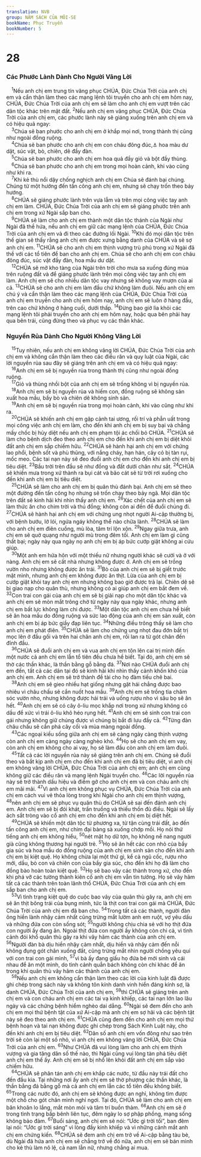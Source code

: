 ```yaml
---
translation: NVB
group: NĂM SÁCH CỦA MÔI-SE
bookName: Phục Truyền 
bookNumber: 5
---
```


<div class="title"><h1>28</h1><h3>Các Phước Lành Dành Cho Người Vâng Lời </h3></div>
<span class="verse phu_28_1"> <sup>1</sup>Nếu anh chị em trung tín vâng phục CHÚA, Đức Chúa Trời của anh chị em và cẩn thận làm theo các mạng lệnh tôi truyền cho anh chị em hôm nay, CHÚA, Đức Chúa Trời của anh chị em sẽ làm cho anh chị em vượt trên các dân tộc khác trên mặt đất. </span>
<span class="verse phu_28_2"><sup>2</sup>Nếu anh chị em vâng phục CHÚA, Đức Chúa Trời của anh chị em, các phước lành này sẽ giáng xuống trên anh chị em và có hiệu quả ngay: <br/></span>
<span class="verse phu_28_3"> <sup>3</sup>Chúa sẽ ban phước cho anh chị em ở khắp mọi nơi, trong thành thị cũng như ngoài đồng ruộng. <br/></span>
<span class="verse phu_28_4"> <sup>4</sup>Chúa sẽ ban phước cho anh chị em con cháu đông đúc,<a data-toggle="tooltip" data-placement="bottom" title="Tiếng Hy-bá: ‘hoa quả của bụng’">⚓</a> hoa màu dư dật, súc vật, bò, chiên, dê đầy đàn. <br/></span>
<span class="verse phu_28_5"> <sup>5</sup>Chúa sẽ ban phước cho anh chị em hoa quả đầy giỏ và bột đầy thùng. <br/></span>
<span class="verse phu_28_6"> <sup>6</sup>Chúa sẽ ban phước cho anh chị em trong mọi hoàn cảnh, khi vào cũng như khi ra. <br/></span>
<span class="verse phu_28_7"> <sup>7</sup>Khi kẻ thù nổi dậy chống nghịch anh chị em Chúa sẽ đánh bại chúng. Chúng từ một hướng đến tấn công anh chị em, nhưng sẽ chạy trốn theo bảy hướng. <br/></span>
<span class="verse phu_28_8"> <sup>8</sup>CHÚA sẽ giáng phước lành trên vựa lẫm và trên mọi công việc tay anh chị em làm. CHÚA, Đức Chúa Trời của anh chị em sẽ giáng phước trên anh chị em trong xứ Ngài sắp ban cho. <br/></span>
<span class="verse phu_28_9"> <sup>9</sup>CHÚA sẽ làm cho anh chị em thành một dân tộc thánh của Ngài như Ngài đã thề hứa, nếu anh chị em giữ các mạng lệnh của CHÚA, Đức Chúa Trời của anh chị em và đi theo các đường lối Ngài. </span>
<span class="verse phu_28_10"><sup>10</sup>Khi đó mọi dân tộc trên thế gian sẽ thấy rằng anh chị em được xưng bằng danh của CHÚA và sẽ sợ anh chị em. </span>
<span class="verse phu_28_11"><sup>11</sup>CHÚA sẽ cho anh chị em thịnh vượng trù phú trong xứ Ngài đã thề với các tổ tiên để ban cho anh chị em. Chúa sẽ cho anh chị em con cháu đông đúc, súc vật đầy đàn, hoa mầu dư dật. <br/></span>
<span class="verse phu_28_12"> <sup>12</sup>CHÚA sẽ mở kho tàng của Ngài trên trời cho mưa sa xuống đúng mùa trên ruộng đất và để giáng phước lành trên mọi công việc tay anh chị em làm. Anh chị em sẽ cho nhiều dân tộc vay nhưng sẽ không vay mượn của ai cả. </span>
<span class="verse phu_28_13"><sup>13</sup>CHÚA sẽ cho anh chị em làm đầu chứ không làm đuôi. Nếu anh chị em chú ý và cẩn thận làm theo các mạng lệnh của CHÚA, Đức Chúa Trời của anh chị em truyền cho anh chị em hôm nay, anh chị em sẽ luôn ở hàng đầu, trên cao chứ không ở hàng cuối, dưới thấp. </span>
<span class="verse phu_28_14"><sup>14</sup>Đừng bao giờ lìa khỏi các mạng lệnh tôi phải truyền cho anh chị em hôm nay, hoặc qua bên phải hay qua bên trái, cũng đừng theo và phục vụ các thần khác. <br/></span>
<div class="title"><h3>Nguyền Rủa Dành Cho Người Không Vâng Lời </h3></div>
<span class="verse phu_28_15"> <sup>15</sup>Tuy nhiên, nếu anh chị em không vâng lời CHÚA, Đức Chúa Trời của anh chị em và không cẩn thận làm theo các điều răn và quy luật của Ngài, các lời nguyền rủa sau đây sẽ giáng trên anh chị em và có hiệu quả ngay: <br/></span>
<span class="verse phu_28_16"> <sup>16</sup>Anh chị em sẽ bị nguyền rủa trong thành thị cũng như ngoài đồng ruộng. <br/></span>
<span class="verse phu_28_17"> <sup>17</sup>Giỏ và thùng nhồi bột của anh chị em sẽ trống không vì bị nguyền rủa. <br/></span>
<span class="verse phu_28_18"> <sup>18</sup>Anh chị em sẽ bị nguyền rủa và hiếm con, đồng ruộng sẽ không sản xuất hoa mầu, bầy bò và chiên dê không sinh sản. <br/></span>
<span class="verse phu_28_19"> <sup>19</sup>Anh chị em sẽ bị nguyền rủa trong mọi hoàn cảnh, khi vào cũng như khi ra. <br/></span>
<span class="verse phu_28_20"> <sup>20</sup>CHÚA sẽ khiến anh chị em gặp cảnh tai ương, rối trí và phẫn uất trong mọi công việc anh chị em làm, cho đến khi anh chị em bị suy bại và chẳng mấy chốc bị hủy diệt nếu anh chị em phạm tội ác chối bỏ CHÚA. </span>
<span class="verse phu_28_21"><sup>21</sup>CHÚA sẽ làm cho bệnh dịch đeo theo anh chị em cho đến khi anh chị em bị diệt khỏi đất anh chị em sắp chiếm hữu. </span>
<span class="verse phu_28_22"><sup>22</sup>CHÚA sẽ hành hại anh chị em với chứng lao phổi, bệnh sốt và phù thũng, với nắng cháy, hạn hán, cây cỏ bị tàn rụi, mốc meo. Các tai nạn này sẽ đeo đuổi anh chị em cho đến khi anh chị em bị tiêu diệt. </span>
<span class="verse phu_28_23"><sup>23</sup>Bầu trời trên đầu sẽ như đồng và đất dưới chân như sắt. </span>
<span class="verse phu_28_24"><sup>24</sup>CHÚA sẽ khiến mưa trong xứ thành ra bụi cát và bão cát sẽ từ trời rơi xuống cho đến khi anh chị em bị tiêu diệt. <br/></span>
<span class="verse phu_28_25"> <sup>25</sup>CHÚA sẽ làm cho anh chị em bị quân thù đánh bại. Anh chị em sẽ theo một đường đến tấn công họ nhưng sẽ trốn chạy theo bảy ngã. Mọi dân tộc trên đất sẽ kinh hãi khi nhìn thấy anh chị em. </span>
<span class="verse phu_28_26"><sup>26</sup>Xác chết của anh chị em sẽ làm thức ăn cho chim trời và thú đồng; không còn ai đến để đuổi chúng đi. </span>
<span class="verse phu_28_27"><sup>27</sup>CHÚA sẽ hành hại anh chị em với chứng ung nhọt người Ai-cập thường bị, với bệnh bướu, lở lói, ngứa ngáy không thể nào chữa lành. </span>
<span class="verse phu_28_28"><sup>28</sup>CHÚA sẽ làm cho anh chị em điên cuồng, mù lòa, tâm trí lộn xộn. </span>
<span class="verse phu_28_29"><sup>29</sup>Ngay giữa trưa, anh chị em sẽ quờ quạng như người mù trong đêm tối. Anh chị em làm gì cũng thất bại; ngày này qua ngày nọ anh chị em bị áp bức cướp giật không ai cứu giúp. <br/></span>
<span class="verse phu_28_30"> <sup>30</sup>Một anh em hứa hôn với một thiếu nữ nhưng người khác sẽ cưới và ở với nàng. Anh chị em sẽ cất nhà nhưng không được ở. Anh chị em sẽ trồng vườn nho nhưng không được ăn trái. </span>
<span class="verse phu_28_31"><sup>31</sup>Bò của anh chị em sẽ bị giết trước mặt mình, nhưng anh chị em không được ăn thịt. Lừa của anh chị em bị cướp giật khỏi tay anh chị em nhưng không bao giờ được trả lại. Chiên dê sẽ bị giao nạp cho quân thù, nhưng không có ai giúp anh chị em bắt đem về. </span>
<span class="verse phu_28_32"><sup>32</sup>Con trai con gái của anh chị em sẽ bị giải nạp cho một dân tộc khác và anh chị em sẽ mòn mắt trông chờ từ ngày này qua ngày khác, nhưng anh chị em bất lực không làm chi được. </span>
<span class="verse phu_28_33"><sup>33</sup>Một dân tộc anh chị em chưa hề biết sẽ ăn hoa mầu do đồng ruộng và sức lao động của anh chị em sản xuất, còn anh chị em bị áp bức giầy đạp liên tục. </span>
<span class="verse phu_28_34"><sup>34</sup>Những điều trông thấy sẽ làm cho anh chị em phát điên. </span>
<span class="verse phu_28_35"><sup>35</sup>CHÚA sẽ làm cho chứng ung nhọt đau đớn bất trị mọc lên ở đầu gối và trên hai chân anh chị em, rồi lan ra từ gót chân đến đỉnh đầu. <br/></span>
<span class="verse phu_28_36"> <sup>36</sup>CHÚA sẽ đuổi anh chị em và vua anh chị em tôn lên cai trị mình đến một nước cả anh chị em lẫn tổ tiên đều chưa hề biết. Tại đó, anh chị em sẽ thờ các thần khác, là thần bằng gỗ bằng đá. </span>
<span class="verse phu_28_37"><sup>37</sup>Nơi nào CHÚA đuổi anh chị em đến, tất cả các dân tại đó sẽ kinh hãi khi nhìn thấy cảnh khốn khó của anh chị em. Anh chị em sẽ trở thành đề tài cho họ đàm tiếu chê bai. <br/></span>
<span class="verse phu_28_38"> <sup>38</sup>Anh chị em sẽ gieo nhiều hạt giống nhưng gặt hái chẳng được bao nhiêu vì châu chấu sẽ cắn nuốt hoa mầu. </span>
<span class="verse phu_28_39"><sup>39</sup>Anh chị em sẽ trồng tỉa chăm sóc vườn nho, nhưng không được hái trái và uống rượu nho vì sâu bọ sẽ ăn hết. </span>
<span class="verse phu_28_40"><sup>40</sup>Anh chị em sẽ có cây ô-liu mọc khắp nơi trong xứ nhưng không có dầu để xức vì trái ô-liu khô héo rụng hết. </span>
<span class="verse phu_28_41"><sup>41</sup>Anh chị em sẽ sinh con trai con gái nhưng không giữ chúng được vì chúng bị bắt đi lưu đầy cả. </span>
<span class="verse phu_28_42"><sup>42</sup>Từng đàn châu chấu sẽ cắn phá cây cối và mùa màng ngoài đồng. <br/></span>
<span class="verse phu_28_43"> <sup>43</sup>Các ngoại kiều sống giữa anh chị em sẽ càng ngày càng thịnh vượng còn anh chị em càng ngày càng nghèo khó. </span>
<span class="verse phu_28_44"><sup>44</sup>Họ sẽ cho anh chị em vay, còn anh chị em không cho ai vay, họ sẽ làm đầu còn anh chị em làm đuôi. <br/></span>
<span class="verse phu_28_45"> <sup>45</sup>Tất cả các lời nguyền rủa này sẽ giáng trên anh chị em. Chúng sẽ đuổi theo và bắt kịp anh chị em cho đến khi anh chị em đã bị tiêu diệt, vì anh chị em không vâng lời CHÚA, Đức Chúa Trời của anh chị em; anh chị em cũng không giữ các điều răn và mạng lệnh Ngài truyền cho. </span>
<span class="verse phu_28_46"><sup>46</sup>Các lời nguyền rủa này sẽ trở thành dấu hiệu và điềm gở cho anh chị em và con cháu anh chị em mãi mãi. </span>
<span class="verse phu_28_47"><sup>47</sup>Vì anh chị em không phục vụ CHÚA, Đức Chúa Trời của anh chị em cách vui vẻ thỏa lòng trong khi Ngài cho anh chị em thịnh vượng, </span>
<span class="verse phu_28_48"><sup>48</sup>nên anh chị em sẽ phục vụ quân thù do CHÚA sẽ sai đến đánh anh chị em. Anh chị em sẽ bị đói khát, trần truồng và thiếu thốn đủ điều. Ngài sẽ lấy ách sắt tròng vào cổ anh chị em cho đến khi anh chị em bị diệt hết. <br/></span>
<span class="verse phu_28_49"> <sup>49</sup>CHÚA sẽ khiến một dân tộc từ phương xa, từ tận cùng trái đất, ào đến tấn công anh chị em, như chim đại bàng sà xuống chớp mồi. Họ nói thứ tiếng anh chị em không hiểu, </span>
<span class="verse phu_28_50"><sup>50</sup>nét mặt họ dữ tợn, họ không nể nang người già cũng không thương hại người trẻ. </span>
<span class="verse phu_28_51"><sup>51</sup>Họ sẽ ăn hết các con nhỏ của bầy gia súc và hoa mầu do đồng ruộng của anh chị em sinh sản cho đến khi anh chị em bị kiệt quệ. Họ không chừa lại một thứ gì, kể cả ngũ cốc, rượu nho mới, dầu, bò con và chiên con của bầy gia súc, cho đến khi họ đã làm cho đồng bào hoàn toàn kiệt quệ. </span>
<span class="verse phu_28_52"><sup>52</sup>Họ sẽ bao vây các thành trong xứ, cho đến khi phá vỡ các tường thành kiên cố anh chị em vẫn tin tưởng. Họ sẽ vây hãm tất cả các thành trên toàn lãnh thổ CHÚA, Đức Chúa Trời của anh chị em sắp ban cho anh chị em. <br/></span>
<span class="verse phu_28_53"> <sup>53</sup>Vì tình trạng kiệt quệ do cuộc bao vây của quân thù gây ra, anh chị em sẽ ăn thịt bông trái của bụng mình, tức là thịt con trai con gái mà CHÚA, Đức Chúa Trời của anh chị em đã ban cho. </span>
<span class="verse phu_28_54"><sup>54</sup>Trong tất cả các thành, người đàn ông hiền lành nhậy cảm nhất cũng trừng mắt lườm anh em ruột, vợ yêu dấu và những đứa con còn sống sót; </span>
<span class="verse phu_28_55"><sup>55</sup>người không chịu chia sẻ với họ thịt đứa con người ấy đang ăn. Ngoài thịt đứa con người ấy không còn chi cả, vì tình cảnh đói khổ quân thù gây ra khi vây hãm các thành của anh chị em. </span>
<span class="verse phu_28_56"><sup>56</sup>Người đàn bà dịu hiền nhậy cảm nhất, dịu hiền và nhậy cảm đến nỗi không đụng gót chân xuống đất, cũng trừng mắt nhìn người chồng yêu quí với con trai con gái mình, </span>
<span class="verse phu_28_57"><sup>57</sup>vì bà ấy đang giấu họ đứa bé mới sinh và cái nhau để ăn một mình, do tình cảnh quẫn bách không còn chi khác để ăn trong khi quân thù vây hãm các thành của anh chị em. <br/></span>
<span class="verse phu_28_58"> <sup>58</sup>Nếu anh chị em không cẩn thận làm theo các lời của kinh luật đã được ghi chép trong sách này và không tôn kính danh vinh hiển đáng kính sợ, là danh CHÚA, Đức Chúa Trời của anh chị em, </span>
<span class="verse phu_28_59"><sup>59</sup>thì CHÚA sẽ giáng trên anh chị em và con cháu anh chị em các tai vạ kinh khiếp, các tai nạn lớn lao lâu ngày và các chứng bệnh hiểm nghèo dai dẳng. </span>
<span class="verse phu_28_60"><sup>60</sup>Ngài sẽ đem đến cho anh chị em mọi thứ bệnh tật của xứ Ai-cập mà anh chị em sợ hãi và các bệnh tật này sẽ đeo theo anh chị em. </span>
<span class="verse phu_28_61"><sup>61</sup>CHÚA cũng đem đến cho anh chị em mọi thứ bệnh hoạn và tai nạn không được ghi chép trong Sách Kinh Luật này, cho đến khi anh chị em bị tiêu diệt. </span>
<span class="verse phu_28_62"><sup>62</sup>Dân số anh chị em vốn đông như sao trên trời sẽ còn lại một số nhỏ, vì anh chị em không vâng lời CHÚA, Đức Chúa Trời của anh chị em. </span>
<span class="verse phu_28_63"><sup>63</sup>Như CHÚA đã vui lòng làm cho anh chị em thịnh vượng và gia tăng dân số thế nào, thì Ngài cũng vui lòng tàn phá tiêu diệt anh chị em thế ấy. Anh chị em sẽ bị nhổ lên khỏi đất anh chị em sắp vào chiếm hữu. <br/></span>
<span class="verse phu_28_64"> <sup>64</sup>CHÚA sẽ phân tán anh chị em khắp các nước, từ đầu này trái đất cho đến đầu kia. Tại những nơi ấy anh chị em sẽ thờ phượng các thần khác, là thần bằng đá bằng gỗ mà cả anh chị em lẫn các tổ tiên đều không biết. </span>
<span class="verse phu_28_65"><sup>65</sup>Trong các nước đó, anh chị em sẽ không được an nghỉ, không tìm được một chỗ cho gót chân mình nghỉ ngơi. Tại đó, CHÚA sẽ làm cho anh chị em băn khoăn lo lắng, mắt mòn mỏi và tâm trí buồn thảm. </span>
<span class="verse phu_28_66"><sup>66</sup>Anh chị em sẽ ở trong tình trạng bấp bênh liên tục, đêm ngày lo sợ phập phồng, mạng sống không bảo đảm. </span>
<span class="verse phu_28_67"><sup>67</sup>Buổi sáng, anh chị em sẽ nói: “Ước gì trời tối”, ban đêm lại nói: “Ước gì trời sáng” vì lòng đầy kinh khiếp và vì những cảnh mắt anh chị em chứng kiến. </span>
<span class="verse phu_28_68"><sup>68</sup>CHÚA sẽ đem anh chị em trở về Ai-cập bằng tàu bè, dù Ngài đã hứa anh chị em sẽ chẳng trở về đó nữa, anh chị em sẽ bán mình cho kẻ thù làm nô lệ, cả nam lẫn nữ, nhưng chẳng ai mua. <br/></span>
